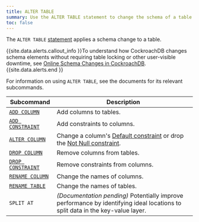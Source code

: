 ```yaml
---
title: ALTER TABLE
summary: Use the ALTER TABLE statement to change the schema of a table. 
toc: false
---
```


The `ALTER TABLE` [statement](sql-statements.html) applies a schema change to a table.

{{site.data.alerts.callout_info }}To understand how CockroachDB changes schema elements without requiring table locking or other user-visible downtime, see <a href="https://www.cockroachlabs.com/blog/how-online-schema-changes-are-possible-in-cockroachdb/">Online Schema Changes in CockroachDB</a>.{{site.data.alerts.end }}

For information on using `ALTER TABLE`, see the documents for its relevant subcommands.

Subcommand | Description
-----------|------------
[`ADD COLUMN`](add-column.html) | Add columns to tables. 
[`ADD CONSTRAINT`](add-constraint.html) | Add constraints to columns.
[`ALTER COLUMN`](alter-column.html) | Change a column's [Default constraint](default-value.html) or drop the [Not Null constraint](not-null.html).
[`DROP COLUMN`](drop-column.html) | Remove columns from tables.
[`DROP CONSTRAINT`](drop-constraint.html) | Remove constraints from columns.
[`RENAME COLUMN`](rename-column.html) | Change the names of columns.
[`RENAME TABLE`](rename-table.html) | Change the names of tables.
`SPLIT AT` | *(Documentation pending)* Potentially improve performance by identifying ideal locations to split data in the key-value layer.
